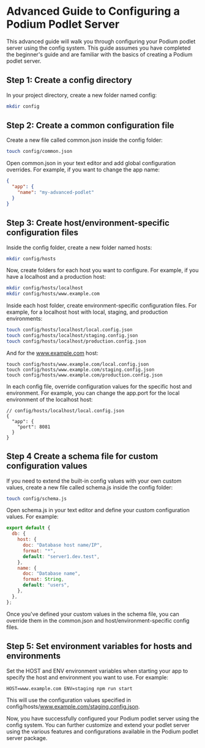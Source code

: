 # Advanced Guide to Configuring a Podium Podlet Server

This advanced guide will walk you through configuring your Podium podlet server using the config system. This guide assumes you have completed the beginner's guide and are familiar with the basics of creating a Podium podlet server.

## Step 1: Create a config directory

In your project directory, create a new folder named config:

```bash
mkdir config
```

## Step 2: Create a common configuration file

Create a new file called common.json inside the config folder:

```bash
touch config/common.json
```

Open common.json in your text editor and add global configuration overrides. For example, if you want to change the app name:

```json
{
  "app": {
    "name": "my-advanced-podlet"
  }
}
```

## Step 3: Create host/environment-specific configuration files

Inside the config folder, create a new folder named hosts:

```bash
mkdir config/hosts
```

Now, create folders for each host you want to configure. For example, if you have a localhost and a production host:

```bash
mkdir config/hosts/localhost
mkdir config/hosts/www.example.com
```

Inside each host folder, create environment-specific configuration files. For example, for a localhost host with local, staging, and production environments:

```bash
touch config/hosts/localhost/local.config.json
touch config/hosts/localhost/staging.config.json
touch config/hosts/localhost/production.config.json
```
And for the www.example.com host:

```
touch config/hosts/www.example.com/local.config.json
touch config/hosts/www.example.com/staging.config.json
touch config/hosts/www.example.com/production.config.json
```
In each config file, override configuration values for the specific host and environment. For example, you can change the app.port for the local environment of the localhost host:

```json5
// config/hosts/localhost/local.config.json
{
  "app": {
    "port": 8081
  }
}
```

## Step 4 Create a schema file for custom configuration values

If you need to extend the built-in config values with your own custom values, create a new file called schema.js inside the config folder:

```bash
touch config/schema.js
```

Open schema.js in your text editor and define your custom configuration values. For example:

```js
export default {
  db: {
    host: {
      doc: "Database host name/IP",
      format: "*",
      default: "server1.dev.test",
    },
    name: {
      doc: "Database name",
      format: String,
      default: "users",
    },
  },
};
```

Once you've defined your custom values in the schema file, you can override them in the common.json and host/environment-specific config files.

## Step 5: Set environment variables for hosts and environments

Set the HOST and ENV environment variables when starting your app to specify the host and environment you want to use. For example:

```
HOST=www.example.com ENV=staging npm run start
```
This will use the configuration values specified in config/hosts/www.example.com/staging.config.json.

Now, you have successfully configured your Podium podlet server using the config system. You can further customize and extend your podlet server using the various features and configurations available in the Podium podlet server package.